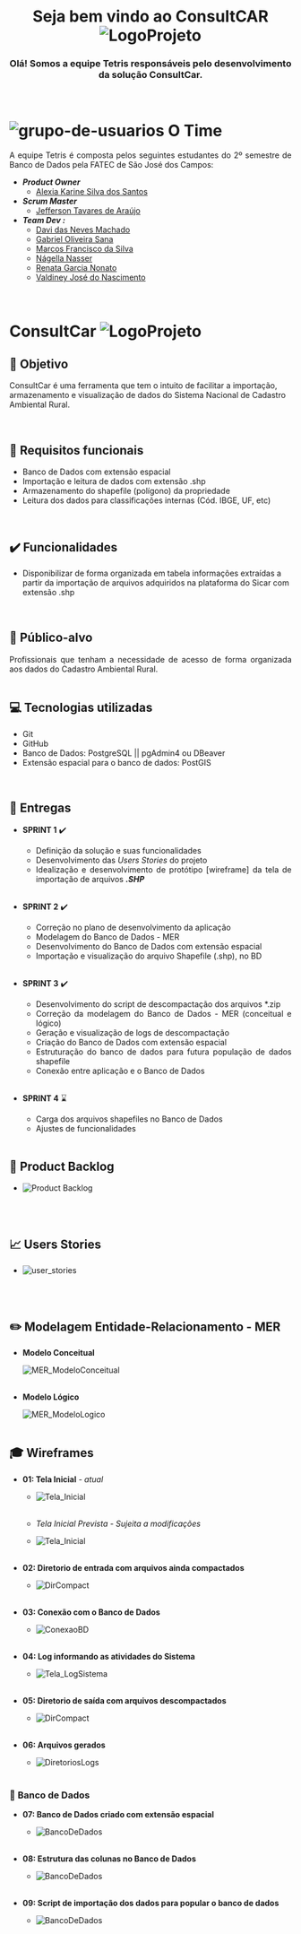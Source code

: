 ﻿<div style = "text-align:center">

# Seja bem vindo ao  ConsultCAR ![LogoProjeto](/resource/images/LogoConsultCAR_50px.png "LogoProjeto")

</div>
<div style="text-align:center">

### Olá! Somos a equipe Tetris responsáveis pelo desenvolvimento da solução ConsultCar.

</div>
<br>

# ![grupo-de-usuarios](https://user-images.githubusercontent.com/81206214/119750468-c757cf00-be6f-11eb-858e-714c3f2a481b.png)   O Time 
<div class="time" style= "text-align:justify">
A equipe Tetris é composta pelos seguintes estudantes do 2º semestre de Banco de Dados pela FATEC de São José dos Campos:

- ***Product Owner***
  - [Alexia Karine Silva dos Santos](https://github.com/alexiakarine)
- ***Scrum Master***
  - [Jefferson Tavares de Araújo](https://github.com/jefferson-tavares-araujo)
- ***Team Dev :***
  - [Davi das Neves Machado](https://github.com/machadondavi)
  - [Gabriel Oliveira Sana](https://github.com/gabsana) 
  - [Marcos Francisco da Silva](https://github.com/MARCOS575)
  - [Nágella Nasser](https://github.com/nagellanasser) 
  - [Renata Garcia Nonato](https://github.com/RenataGarciaNonato)
  - [Valdiney José do Nascimento](https://github.com/Valdineynascimento)
</div>
<br>

#  ConsultCar ![LogoProjeto](/resource/images/LogoConsultCAR_50px.png "LogoProjeto")

## :dart: Objetivo  
ConsultCar é uma ferramenta que tem o intuito de facilitar a importação, armazenamento e visualização de dados do Sistema Nacional de Cadastro Ambiental Rural.
</div>
<br>

## :pencil: Requisitos funcionais 

- Banco de Dados com extensão espacial
- Importação e leitura de dados com extensão .shp
- Armazenamento do shapefile (polígono) da propriedade
- Leitura dos dados para classificações internas (Cód. IBGE, UF, etc)
  
<br>

## :heavy_check_mark: Funcionalidades 

- Disponibilizar de forma organizada em tabela informações extraídas a partir da importação de arquivos adquiridos na plataforma do Sicar com extensão .shp 
<br>

## :dart: Público-alvo 

<div class="publico-alvo" style= "text-align:justify">
Profissionais que tenham a necessidade de acesso de forma organizada aos dados do Cadastro  Ambiental Rural.
</div>
<br>

## :computer: Tecnologias utilizadas 
<div class="tecnologias" style= "text-align:justify">

- Git
- GitHub
- Banco de Dados: PostgreSQL || pgAdmin4 ou DBeaver
- Extensão espacial para o banco de dados: PostGIS

</div>
<br>

## :email: Entregas 
<div class="sprints" style= "text-align:justify">

- **SPRINT 1** :heavy_check_mark:
  - Definição da solução e suas funcionalidades
  - Desenvolvimento das _Users Stories_ do projeto
  - Idealização e desenvolvimento de protótipo [wireframe] da tela de importação de arquivos _**.SHP**_
<br><br>  

- **SPRINT 2** :heavy_check_mark:
  - Correção no plano de desenvolvimento da aplicação
  - Modelagem do Banco de Dados - MER
  - Desenvolvimento do Banco de Dados com extensão espacial
  - Importação e visualização do arquivo Shapefile (.shp), no BD
<br><br>

- **SPRINT 3** :heavy_check_mark:
  - Desenvolvimento do script de descompactação dos arquivos *.zip
  - Correção da modelagem do Banco de Dados - MER (conceitual e lógico)
  - Geração e visualização de logs de descompactação
  - Criação do Banco de Dados com extensão espacial
  - Estruturação do banco de dados para futura população de dados shapefile
  - Conexão entre aplicação e o Banco de Dados 
<br><br> 

- **SPRINT 4** :hourglass:
  - Carga dos arquivos shapefiles no Banco de Dados
  - Ajustes de funcionalidades
<br><br> 
</div>

## :page_with_curl: Product Backlog  
<div class="users-stories" style= "text-align:justify">

- ![Product Backlog](./resource/images/backlog.jpeg "Backlog - Necessidades do Cliente")
<br>  
</div>
<br>

## :chart_with_upwards_trend: Users Stories 
<div class="users-stories" style= "text-align:justify">

- ![user_stories](https://user-images.githubusercontent.com/81206214/120247320-766a2100-c249-11eb-8946-7060f9ae8fa8.jpg)

<br>  
</div>
<br>

## :pencil2: Modelagem Entidade-Relacionamento - MER 
<div class="mer" style= "text-align:justify">

- **Modelo Conceitual**
  
   ![MER_ModeloConceitual](./resource/images/Modelo_Conceitual_API.jpg "MER_Conceitual_ConsultCAR")
<br><br>

- **Modelo Lógico**
  
   ![MER_ModeloLogico](./resource/images/Modelo_Lógico_API.jpg "MER_Lógico_ConsultCAR")
<br><br>
</div>

## :mortar_board: Wireframes 
<div class="wireframes" style= "text-align:justify">

- **01: Tela Inicial** *- atual*
  - ![Tela_Inicial](./resource/images/telas/aplicacao/Wireframe_telaPrincipal.jpeg "Tela Inicial Protótipo ConsultCAR")
<br><br>

  - *Tela Inicial Prevista - Sujeita a modificações* 
  - ![Tela_Inicial](./resource/images/frame_consultcar.png "Tela do Software ConsultCar")
<br><br>

- **02: Diretorio de entrada com arquivos ainda compactados**
  - ![DirCompact](./resource/images/telas/aplicacao/Wireframe_telaDirEntrada.arqComp.jpeg "Diretório com arquivos ainda compactados ConsultCAR")
<br><br>

- **03: Conexão com o Banco de Dados**
  - ![ConexaoBD](./resource/images/telas/aplicacao/Wireframe_telaConexaoBemSucedida.jpeg "Tela de confirmação de conexão com banco de dados ConsultCAR")
<br><br>

- **04: Log informando as atividades do Sistema**
  - ![Tela_LogSistema](./resource/images/telas/aplicacao/Wireframe_telaLog.jpeg "Tela de logs das atividades do Sistema ConsultCAR")
<br><br>

- **05: Diretorio de saída com arquivos descompactados**
  - ![DirCompact](./resource/images/telas/aplicacao/Wireframe_telaDirSaida.arqDescomp.jpeg "Diretório com arquivos descompactados ConsultCAR")
<br><br>

- **06: Arquivos gerados**
  - ![DiretoriosLogs](./resource/images/telas/aplicacao/Wireframe_telaArqLogGerados.jpeg "Diretório de arquivos gerados ConsultCAR")
<br><br>

### :newspaper: **Banco de Dados** 
- **07: Banco de Dados criado com extensão espacial**
  - ![BancoDeDados](./resource/images/telas/bancoDeDados/Wireframe_BD.jpeg "Banco de Dados criado ConsultCAR")
<br><br>

- **08: Estrutura das colunas no Banco de Dados** 
  - ![BancoDeDados](./resource/images/telas/bancoDeDados/Wireframe_ColunasBD.jpeg "Banco de Dados estrutura colunas ConsultCAR")
<br><br>

- **09: Script de importação dos dados para popular o banco de dados**
  - ![BancoDeDados](./resource/images/telas/bancoDeDados/Wireframe_CodigoBD.jpeg "Banco de Dados parte do script ConsultCAR")
<br><br>

</div>

<br>
<!--
## Tela do Software :pager:
<div class="Modelo Conceitual" style= "text-align:justify">
 
<!-- ![Tela do Software](/resource/images/frame_consultcar.png "Tela do Software ConsultCar")

<br>  
</div>
<br>
-->


